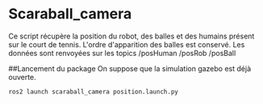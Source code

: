 # Scaraball_camera

Ce script récupère la position du robot, des balles et des humains présent sur le court de tennis. 
L'ordre d'apparition des balles est conservé. 
Les données sont renvoyées sur les topics /posHuman /posRob /posBall

##Lancement du package
On suppose que la simulation gazebo est déjà ouverte. 

```
ros2 launch scaraball_camera position.launch.py
```

